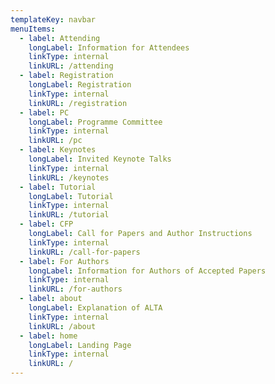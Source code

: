 ```yaml
---
templateKey: navbar
menuItems:
  - label: Attending
    longLabel: Information for Attendees
    linkType: internal
    linkURL: /attending
  - label: Registration
    longLabel: Registration
    linkType: internal
    linkURL: /registration
  - label: PC
    longLabel: Programme Committee
    linkType: internal
    linkURL: /pc
  - label: Keynotes
    longLabel: Invited Keynote Talks
    linkType: internal
    linkURL: /keynotes
  - label: Tutorial
    longLabel: Tutorial
    linkType: internal
    linkURL: /tutorial
  - label: CFP
    longLabel: Call for Papers and Author Instructions
    linkType: internal
    linkURL: /call-for-papers
  - label: For Authors
    longLabel: Information for Authors of Accepted Papers
    linkType: internal
    linkURL: /for-authors
  - label: about
    longLabel: Explanation of ALTA
    linkType: internal
    linkURL: /about
  - label: home
    longLabel: Landing Page
    linkType: internal
    linkURL: /
---
```


